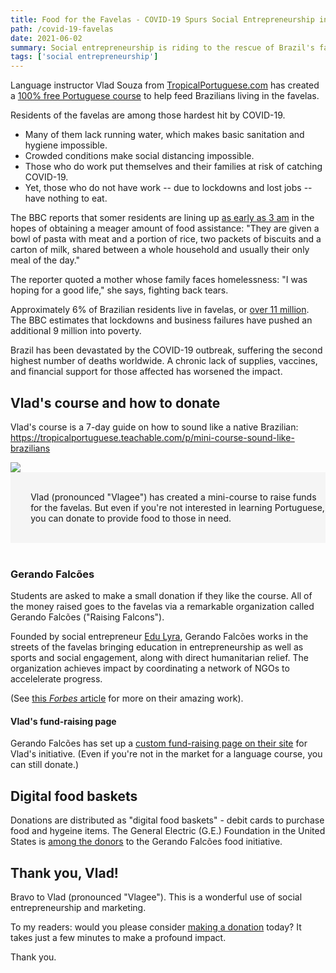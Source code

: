 ```yaml
---
title: Food for the Favelas - COVID-19 Spurs Social Entrepreneurship in Brazil
path: /covid-19-favelas
date: 2021-06-02
summary: Social entrepreneurship is riding to the rescue of Brazil's favelas. The only thing missing? You. 
tags: ['social entrepreneurship']
---
```


Language instructor Vlad Souza from <a href="http://tropicalportuguese.com/" target="blank">TropicalPortuguese.com</a> has created a <a href="https://tropicalportuguese.teachable.com/p/mini-course-sound-like-brazilians" target="blanks">100% free Portuguese course</a> to help feed Brazilians living in the favelas. 

Residents of the favelas are among those hardest hit by COVID-19.

* Many of them lack running water, which makes basic sanitation and hygiene impossible.
* Crowded conditions make social distancing impossible. 
* Those who do work put themselves and their families at risk of catching COVID-19. 
* Yet, those who do not have work -- due to lockdowns and lost jobs -- have nothing to eat. 

The BBC reports that somer residents are lining up <a href="https://www.bbc.com/news/world-latin-america-56765150" target="blank">as early as 3 am</a> in the hopes of obtaining a meager amount of food assistance: "They are given a bowl of pasta with meat and a portion of rice, two packets of biscuits and a carton of milk, shared between a whole household and usually their only meal of the day."

The reporter quoted a mother whose family faces homelessness: "I was hoping for a good life," she says, fighting back tears.

Approximately 6% of Brazilian residents live in favelas, or <a href="https://www.bbc.com/news/world-latin-america-27635554" target="blank">over 11 million</a>. The BBC estimates that lockdowns and business failures have pushed an additional 9 million into poverty.

Brazil has been devastated by the COVID-19 outbreak, suffering the second highest number of deaths worldwide. A chronic lack of supplies, vaccines, and financial support for those affected has worsened the impact. 

## Vlad's course and how to donate

Vlad's course is a 7-day guide on how to sound like a native Brazilian:<br/>
https://tropicalportuguese.teachable.com/p/mini-course-sound-like-brazilians

<img class="right" src="https://res.cloudinary.com/icecloud7/image/upload/f_auto,w_300/v1622704663/vlad-souza-tropical-portuguese_lcf8xj.jpg"/>
<div style="padding-left: 2.3em; background-color: whitesmoke"><br/><p>Vlad (pronounced "Vlagee") has created a mini-course to raise funds for the favelas. But even if you're not interested in learning Portuguese, you can donate to provide food to those in need.  </p><br/>
</div><br/>

### Gerando Falcões

Students are asked to make a small donation if they like the course. All of the money raised goes to the favelas via a remarkable organization called Gerando Falcões ("Raising Falcons"). 

Founded by social entrepreneur <a href="https://www.lse.ac.uk/lacc/news/edu-lyra-of-gerando-falcoes-speaks-at-LSE" target="blank">Edu Lyra</a>, Gerando Falcões works in the streets of the favelas bringing education in entrepreneurship as well as sports and social engagement, along with direct humanitarian relief. The organization achieves impact by coordinating a network of NGOs to accelelerate progress.  

(See <a href="https://www.forbes.com/sites/angelicamarideoliveira/2021/01/06/brazils-gerando-falces-aims-to-eradicate-misery-with-smart-slums/" target="blanks">this <em>Forbes</em> article</a> for more on their amazing work).
  
#### Vlad's fund-raising page

Gerando Falcões has set up a <a href="https://coronanoparedao.doare.org/br/doacao/gf/7e6de77a-81d3-4855-99ee-2edf0c12606b/Tropical-Portuguese" target="blank">custom fund-raising page on their site</a> for Vlad's initiative. (Even if you're not in the market for a language course, you can still donate.) 

## Digital food baskets

Donations are distributed as "digital food baskets" - debit cards to purchase food and hygeine items. The General Electric (G.E.) Foundation in the United States is <a href="https://www.ge.com/news/press-releases/ge-foundation-covid-19-grant-helps-local-communities-in-brazil-fight-hunger" target="blank">among the donors</a> to the Gerando Falcões food initiative.

## Thank you, Vlad!

Bravo to Vlad (pronounced "Vlagee"). This is a wonderful use of social entrepreneurship and marketing. 

To my readers: would you please consider <a href="https://coronanoparedao.doare.org/br/doacao/gf/7e6de77a-81d3-4855-99ee-2edf0c12606b/Tropical-Portuguese" target="blank">making a donation</a> today? It takes just a few minutes to make a profound impact. 

Thank you.

